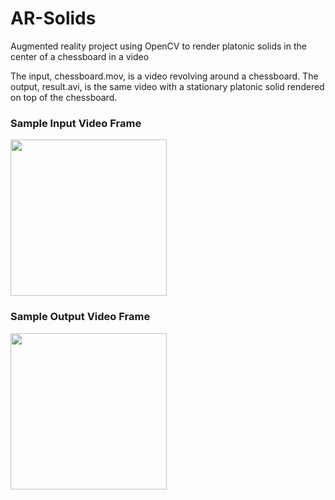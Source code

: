 # AR-Solids
Augmented reality project using OpenCV to render platonic solids in the center of a chessboard in a video

The input, chessboard.mov, is a video revolving around a chessboard. The output, result.avi, is the same video with a stationary platonic solid rendered on top of the chessboard.

### Sample Input Video Frame
<img src="imgs/input.png" height=250px>

### Sample Output Video Frame
<img src="imgs/output.png" height=250px>
